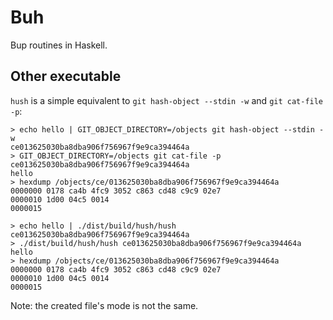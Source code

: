 # Buh

Bup routines in Haskell.

## Other executable

`hush` is a simple equivalent to `git hash-object --stdin -w` and `git cat-file
-p`:

```
> echo hello | GIT_OBJECT_DIRECTORY=/objects git hash-object --stdin -w
ce013625030ba8dba906f756967f9e9ca394464a
> GIT_OBJECT_DIRECTORY=/objects git cat-file -p ce013625030ba8dba906f756967f9e9ca394464a
hello
> hexdump /objects/ce/013625030ba8dba906f756967f9e9ca394464a 
0000000 0178 ca4b 4fc9 3052 c863 cd48 c9c9 02e7
0000010 1d00 04c5 0014                         
0000015
```

```
> echo hello | ./dist/build/hush/hush
ce013625030ba8dba906f756967f9e9ca394464a
> ./dist/build/hush/hush ce013625030ba8dba906f756967f9e9ca394464a
hello
> hexdump /objects/ce/013625030ba8dba906f756967f9e9ca394464a 
0000000 0178 ca4b 4fc9 3052 c863 cd48 c9c9 02e7
0000010 1d00 04c5 0014                         
0000015
```

Note: the created file's mode is not the same.
